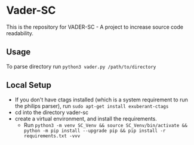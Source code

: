# Vader-SC
This is the repository for VADER-SC - A project to increase source code readability. 

## Usage
To parse directory run ```python3 vader.py /path/to/directory```

## Local Setup 
* If you don't have ctags installed (which is a system requirement to run the philips parser), run ```sudo apt-get install exuberant-ctags```
* cd into the directory vader-sc 
* create a virtual environment, and install the requirements. 
  * Run ```python3 -m venv SC_Venv && source SC_Venv/bin/activate && python -m pip install --upgrade pip && pip install -r requirements.txt -vvv```     
